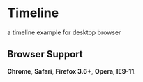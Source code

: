 # Timeline
a timeline example for desktop browser

## Browser Support

__Chrome__, __Safari__, __Firefox 3.6+__, __Opera__, __IE9-11__.  
